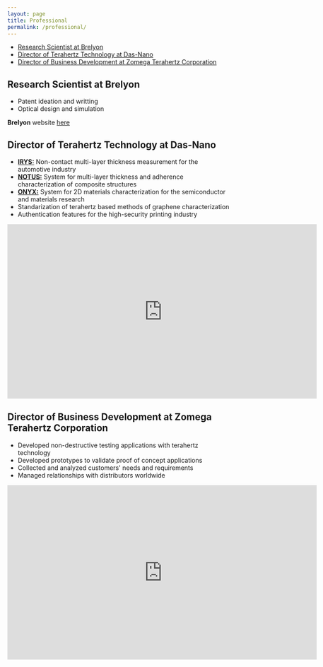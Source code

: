 ```yaml
---
layout: page
title: Professional
permalink: /professional/
---
```



- [Research Scientist at Brelyon](#research-scientist-at-brelyon)
- [Director of Terahertz Technology at Das-Nano](#director-of-terahertz-technology-at-das-nano)
- [Director of Business Development at Zomega Terahertz Corporation](#director-of-business-development-at-zomega-terahertz-corporation)


## Research Scientist at Brelyon

- Patent ideation and writting
- Optical design and simulation
  
**Brelyon** website [here](https://brelyon.com/)


## Director of Terahertz Technology at Das-Nano

- [**IRYS:**](https://das-nano.com/multilayer-coating-thickness-measurement-and-data-analysis/) Non-contact multi-layer thickness measurement for the automotive industry
- [**NOTUS:**](https://das-nano.com/notus-terahertz-technology/) System for multi-layer thickness and adherence characterization of composite structures
- [**ONYX:**](https://das-nano.com/onyx-terahertz-technology/) System for 2D materials characterization for the semiconductor and materials research
- Standarization of terahertz based methods of graphene characterization
- Authentication features for the high-security printing industry

<iframe src="https://onedrive.live.com/embed?resid=F5F1ECEA6F58D121%21598138&authkey=!AOmK_Md4uyqHLrs&em=2" width="700" height="395" frameborder="0" scrolling="no"></iframe>


## Director of Business Development at Zomega Terahertz Corporation

- Developed non-destructive testing applications with terahertz technology
- Developed prototypes to validate proof of concept applications
- Collected and analyzed customers' needs and requirements
- Managed relationships with distributors worldwide

<iframe src="https://onedrive.live.com/embed?resid=F5F1ECEA6F58D121%21598141&authkey=!AD767_MFAdVxtVA&em=2" width="700" height="395" frameborder="0" scrolling="no"></iframe>
